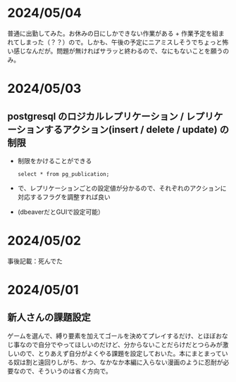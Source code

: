 # 2024/05/04
普通に出勤してみた。お休みの日にしかできない作業がある + 作業予定を組まれてしまった（？？）ので。しかも、午後の予定にニアミスしそうでちょっと怖い感じなんだが。問題が無ければサラッと終わるので、なにもないことを願うのみ。
# 2024/05/03
## postgresql のロジカルレプリケーション / レプリケーションするアクション(insert / delete / update) の制限
- 制限をかけることができる

    ```select * from pg_publication;```
- で、レプリケーションごとの設定値が分かるので、それぞれのアクションに対応するフラグを調整すれば良い
- (dbeaverだとGUIで設定可能）

# 2024/05/02
事後記載：死んでた
# 2024/05/01
## 新人さんの課題設定
ゲームを選んで、縛り要素を加えてゴールを決めてプレイするだけ、とほぼおなじ事なので自分でやってほしいのだけど、分からないことだらけだとつらみが激しいので、とりあえず自分がよくやる課題を設定しておいた。本にまとまっている奴は割と遠回りしがち、かつ、なかなか本編に入らない漫画のように忍耐が必要なので、そういうのは省く方向で。
